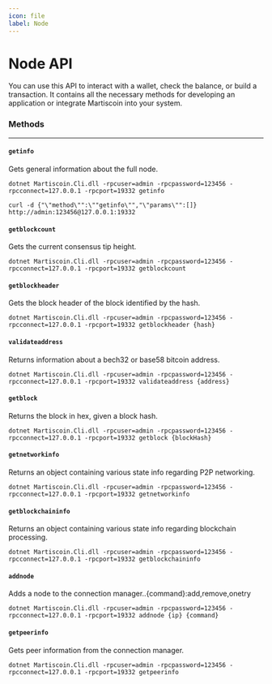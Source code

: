 ```yaml
---
icon: file
label: Node
---
```

# Node API

You can use this API to interact with a wallet, check the balance, or build a transaction.
It contains all the necessary methods for developing an application or integrate Martiscoin into your system.

### Methods
---

#### `getinfo`

Gets general information about the full node.

```
dotnet Martiscoin.Cli.dll -rpcuser=admin -rpcpassword=123456 -rpcconnect=127.0.0.1 -rpcport=19332 getinfo
```

```
curl -d {"\"method\"":\""getinfo\"","\"params\"":[]} http://admin:123456@127.0.0.1:19332
```

#### `getblockcount`

Gets the current consensus tip height.

```
dotnet Martiscoin.Cli.dll -rpcuser=admin -rpcpassword=123456 -rpcconnect=127.0.0.1 -rpcport=19332 getblockcount
```

#### `getblockheader`

Gets the block header of the block identified by the hash.

```
dotnet Martiscoin.Cli.dll -rpcuser=admin -rpcpassword=123456 -rpcconnect=127.0.0.1 -rpcport=19332 getblockheader {hash}
```

#### `validateaddress`

Returns information about a bech32 or base58 bitcoin address.

```
dotnet Martiscoin.Cli.dll -rpcuser=admin -rpcpassword=123456 -rpcconnect=127.0.0.1 -rpcport=19332 validateaddress {address}
```

#### `getblock`

Returns the block in hex, given a block hash.

```
dotnet Martiscoin.Cli.dll -rpcuser=admin -rpcpassword=123456 -rpcconnect=127.0.0.1 -rpcport=19332 getblock {blockHash}
```

#### `getnetworkinfo`

Returns an object containing various state info regarding P2P networking.

```
dotnet Martiscoin.Cli.dll -rpcuser=admin -rpcpassword=123456 -rpcconnect=127.0.0.1 -rpcport=19332 getnetworkinfo
```

#### `getblockchaininfo`

Returns an object containing various state info regarding blockchain processing.

```
dotnet Martiscoin.Cli.dll -rpcuser=admin -rpcpassword=123456 -rpcconnect=127.0.0.1 -rpcport=19332 getblockchaininfo
```

#### `addnode`

Adds a node to the connection manager..{command}:add,remove,onetry

```
dotnet Martiscoin.Cli.dll -rpcuser=admin -rpcpassword=123456 -rpcconnect=127.0.0.1 -rpcport=19332 addnode {ip} {command}
```

#### `getpeerinfo`

Gets peer information from the connection manager.

```
dotnet Martiscoin.Cli.dll -rpcuser=admin -rpcpassword=123456 -rpcconnect=127.0.0.1 -rpcport=19332 getpeerinfo
```